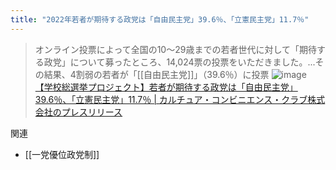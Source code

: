 ```yaml
---
title: "2022年若者が期待する政党は「自由民主党」39.6％、「立憲民主党」11.7％"
---
```


> オンライン投票によって全国の10～29歳までの若者世代に対して「期待する政党」について募ったところ、14,024票の投票をいただきました。...その結果、4割弱の若者が「[[自由民主党]]」（39.6％）に投票
> ![image](https://gyazo.com/50fb4a0c20b3485616562ba37d001762/thumb/1000)
[【学校総選挙プロジェクト】若者が期待する政党は「自由民主党」39.6％、「立憲民主党」11.7％ | カルチュア・コンビニエンス・クラブ株式会社のプレスリリース](https://prtimes.jp/main/html/rd/p/000000819.000000983.html)

関連
- [[一党優位政党制]]
